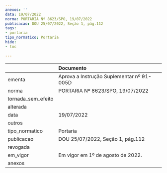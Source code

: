```yaml
---
anexos: ''
data: 19/07/2022
norma: PORTARIA Nº 8623/SPO, 19/07/2022
publicacao: DOU 25/07/2022, Seção 1, pág.112
tags:
- portaria
tipo_normatico: Portaria
hide: 
- toc 
 
---
```


|                    | Documento                                 |
|:-------------------|:------------------------------------------|
| ementa             | Aprova a Instrução Suplementar nº 91-005D |
| norma              | PORTARIA Nº 8623/SPO, 19/07/2022          |
| tornada_sem_efeito |                                           |
| alterada           |                                           |
| data               | 19/07/2022                                |
| outros             |                                           |
| tipo_normatico     | Portaria                                  |
| publicacao         | DOU 25/07/2022, Seção 1, pág.112          |
| revogada           |                                           |
| em_vigor           | Em vigor em 1º de agosto de 2022.         |
| anexos             |                                           |